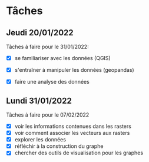 # Tâches

## Jeudi 20/01/2022

Tâches à faire pour le 31/01/2022:

- [x] se familiariser avec les données (QGIS)
- [x] s'entraîner à manipuler les données (geopandas)
- [x] faire une analyse des données


## Lundi 31/01/2022

Tâches à faire pour le 07/02/2022

- [x] voir les informations contenues dans les rasters
- [x] voir comment associer les vecteurs aux rasters
- [x] explorer les données 
- [x] réfléchir à la construction du graphe
- [x] chercher des outils de visualisation pour les graphes
